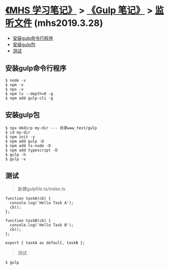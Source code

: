 # [《MHS 学习笔记》] > [《Gulp 笔记》] > [监听文件] (mhs2019.3.28)

- [安装gulp命令行程序]
- [安装gulp包]
- [测试]

## <span id="install">安装gulp命令行程序</span>
```
$ node -v
$ npm -v
$ npx -v
$ npm ls --depth=0 -g
$ npm add gulp-cli -g
```
## <span id="install-gulp">安装gulp包</span>
```
$ npx mkdirp my-dir --- 目录www_test/gulp
$ cd my-dir
$ npm init -y
$ npm add gulp -D
$ npm add ts-node -D
$ npm add typescript -D
$ gulp -h
$ gulp -v
```
## <span id="test">测试</span>
> 新建gulpfile.ts/index.ts
```
function taskA(cb) {
  console.log('Hello Task A');
  cb();
};

function taskB(cb) {
  console.log('Hello Task B');
  cb();
};

export { taskA as default, taskB };
```
> 测试
```
$ gulp
```

##
[《MHS 学习笔记》]: https://mhsnet.github.io/mhsstudynotes/ "《MHS 学习笔记》"
[《Gulp 笔记》]: https://mhsnet.github.io/mhsstudynotes/tools/build/gulp/index.html "《Gulp 笔记》"
[监听文件]: https://mhsnet.github.io/mhsstudynotes/tools/build/gulp/watch-files.html "监听文件"

[安装gulp命令行程序]: https://mhsnet.github.io/mhsstudynotes/tools/build/gulp/quick-start.html#install "安装gulp命令行程序"
[安装gulp包]: https://mhsnet.github.io/mhsstudynotes/tools/build/gulp/quick-start.html#install-gulp "安装gulp包"
[测试]: https://mhsnet.github.io/mhsstudynotes/tools/build/gulp/quick-start.html#test "测试"